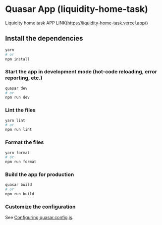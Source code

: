 # Quasar App (liquidity-home-task)

Liquidity home task
APP LINK(https://liquidity-home-task.vercel.app/)

## Install the dependencies

```bash
yarn
# or
npm install
```

### Start the app in development mode (hot-code reloading, error reporting, etc.)

```bash
quasar dev
# or
npm run dev
```

### Lint the files

```bash
yarn lint
# or
npm run lint
```

### Format the files

```bash
yarn format
# or
npm run format
```

### Build the app for production

```bash
quasar build
# or
npm run build
```

### Customize the configuration

See [Configuring quasar.config.js](https://v2.quasar.dev/quasar-cli-vite/quasar-config-js).
